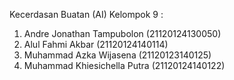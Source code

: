 Kecerdasan Buatan (AI) Kelompok 9 :<br>
1. Andre Jonathan Tampubolon (21120124130050)<br>
2. Alul Fahmi Akbar (21120124140114)<br>
3. Muhammad Azka Wijasena (21120123140125)<br>
4. Muhammad Khiesichella Putra (21120124140122)
